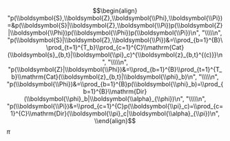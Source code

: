 $$\begin{align}  "p(\\boldsymbol{S},\\boldsymbol{Z},\\boldsymbol{\\Phi},\\boldsymbol{\\Pi})=&p(\\boldsymbol{S}|\\boldsymbol{Z},\\boldsymbol{\\Pi})p(\\boldsymbol{Z}|\\boldsymbol{\\Phi})p(\\boldsymbol{\\Phi})p(\\boldsymbol{\\Pi})\n",
    "\\\\\n",
    "p(\\boldsymbol{S}|\\boldsymbol{Z},\\boldsymbol{\\Pi})&=\\prod_{b=1}^{B}\\prod_{t=1}^{T_b}\\prod_{c=1}^{C}\\mathrm{Cat}(\\boldsymbol{s}_{b,t}|\\boldsymbol{\\pi}_c)^{\\boldsymbol{z}_{b,t}^{(c)}}\n",
    "\\\\\n",
    "p(\\boldsymbol{Z}|\\boldsymbol{\\Phi})&=\\prod_{b=1}^{B}\\prod_{t=1}^{T_b}\\mathrm{Cat}(\\boldsymbol{z}_{b,t}|\\boldsymbol{\\phi}_b)\n",
    "\\\\\n",
    "p(\\boldsymbol{\\Phi})&=\\prod_{b=1}^{B}p(\\boldsymbol{\\phi}_b)=\\prod_{b=1}^{B}\\mathrm{Dir}(\\boldsymbol{\\phi}_b|\\boldsymbol{\\alpha}_{\\phi})\n",
    "\\\\\n",
    "p(\\boldsymbol{\\Pi})&=\\prod_{c=1}^{C}p(\\boldsymbol{\\pi}_c)=\\prod_{c=1}^{C}\\mathrm{Dir}(\\boldsymbol{\\pi}_c|\\boldsymbol{\\alpha}_{\\pi})\n",
\\end{align}$$
$\pi$
